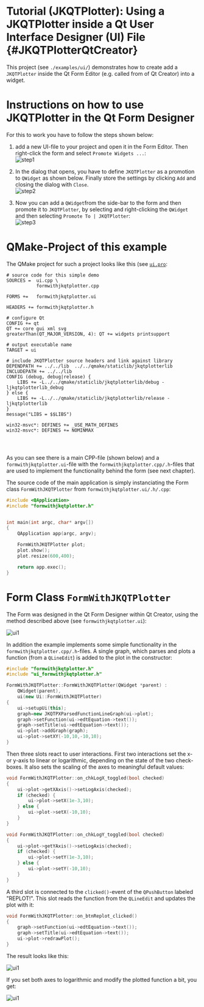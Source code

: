 # Tutorial (JKQTPlotter): Using a JKQTPlotter inside a Qt User Interface Designer (UI) File {#JKQTPlotterQtCreator}
This project (see `./examples/ui/`) demonstrates how to create add a `JKQTPlotter` inside the Qt Form Editor (e.g. called from of Qt Creator) into a widget.

# Instructions on how to use JKQTPlotter in the Qt Form Designer

For this to work you have to follow the steps shown below:

1. add a new UI-file to your project and open it in the Form Editor. Then right-click the form and select `Promote Widgets ...`:<br>
   ![step1](https://raw.githubusercontent.com/jkriege2/JKQTPlotter/master/doc/images/uidesigner_step1.png)

2. In the dialog that opens, you have to define `JKQTPlotter` as a promotion to `QWidget` as shown below. Finally store the settings by clicking `Add` and closing the dialog with `Close`.<br>
   ![step2](https://raw.githubusercontent.com/jkriege2/JKQTPlotter/master/doc/images/uidesigner_step2.png)

3. Now you can add a `QWidget`from the side-bar to the form and then promote it to `JKQTPlotter`, by selecting and right-clicking the `QWidget` and then selecting `Promote To | JKQTPlotter`:<br>
   ![step3](https://raw.githubusercontent.com/jkriege2/JKQTPlotter/master/doc/images/uidesigner_step3.png)



# QMake-Project of this example

The QMake project for such a project looks like this (see [`ui.pro`](https://github.com/jkriege2/JKQtPlotter/tree/master/examples/ui/ui.pro):
```.qmake
# source code for this simple demo
SOURCES =  ui.cpp \
           formwithjkqtplotter.cpp

FORMS +=   formwithjkqtplotter.ui

HEADERS += formwithjkqtplotter.h

# configure Qt
CONFIG += qt
QT += core gui xml svg
greaterThan(QT_MAJOR_VERSION, 4): QT += widgets printsupport

# output executable name
TARGET = ui

# include JKQTPlotter source headers and link against library
DEPENDPATH += ../../lib  ../../qmake/staticlib/jkqtplotterlib
INCLUDEPATH += ../../lib
CONFIG (debug, debug|release) {
    LIBS += -L../../qmake/staticlib/jkqtplotterlib/debug -ljkqtplotterlib_debug
} else {
    LIBS += -L../../qmake/staticlib/jkqtplotterlib/release -ljkqtplotterlib
}
message("LIBS = $$LIBS")

win32-msvc*: DEFINES += _USE_MATH_DEFINES
win32-msvc*: DEFINES += NOMINMAX




```

As you can see there is a main CPP-file (shown below) and a `formwithjkqtplotter.ui`-file with the `formwithjkqtplotter.cpp/.h`-files that are used to implement the functionality behind the form (see next chapter).

The source code of the main application is simply instanciating the Form class `FormWithJKQTPlotter` from `formwithjkqtplotter.ui/.h/.cpp`:
```.cpp
#include <QApplication>
#include "formwithjkqtplotter.h"


int main(int argc, char* argv[])
{
    QApplication app(argc, argv);

    FormWithJKQTPlotter plot;
    plot.show();
    plot.resize(600,400);

    return app.exec();
}
```

# Form Class `FormWithJKQTPlotter`

The Form was designed in the Qt Form Designer within Qt Creator, using the method described above (see `formwithjkqtplotter.ui`):

![ui1](https://raw.githubusercontent.com/jkriege2/JKQtPlotter/master/screenshots/ui_widget.png)

In addition the example implements some simple functionality in the `formwithjkqtplotter.cpp/.h`-files. A single graph, which parses and plots a function (from a `QLineEdit`) is added to the plot in the constructor:
```.cpp
#include "formwithjkqtplotter.h"
#include "ui_formwithjkqtplotter.h"

FormWithJKQTPlotter::FormWithJKQTPlotter(QWidget *parent) :
    QWidget(parent),
    ui(new Ui::FormWithJKQTPlotter)
{
    ui->setupUi(this);
    graph=new JKQTPXParsedFunctionLineGraph(ui->plot);
    graph->setFunction(ui->edtEquation->text());
    graph->setTitle(ui->edtEquation->text());
    ui->plot->addGraph(graph);
    ui->plot->setXY(-10,10,-10,10);
}
```

Then three slots react to user interactions. First two interactions set the x- or y-axis to linear or logarithmic, depending on the state of the two check-boxes. It also sets the scaling of the axes to meaningful default values:
```.cpp
void FormWithJKQTPlotter::on_chkLogX_toggled(bool checked)
{
    ui->plot->getXAxis()->setLogAxis(checked);
    if (checked) {
        ui->plot->setX(1e-3,10);
    } else {
        ui->plot->setX(-10,10);
    }
}

void FormWithJKQTPlotter::on_chkLogY_toggled(bool checked)
{
    ui->plot->getYAxis()->setLogAxis(checked);
    if (checked) {
        ui->plot->setY(1e-3,10);
    } else {
        ui->plot->setY(-10,10);
    }
}
```

A third slot is connected to the `clicked()`-event of the `QPushButton` labeled "REPLOT!". This slot reads the function from the `QLineEdit` and updates the plot with it:
```.cpp
void FormWithJKQTPlotter::on_btnReplot_clicked()
{
    graph->setFunction(ui->edtEquation->text());
    graph->setTitle(ui->edtEquation->text());
    ui->plot->redrawPlot();
}
```


The result looks like this:

![ui1](https://raw.githubusercontent.com/jkriege2/JKQtPlotter/master/screenshots/ui.png)

If you set both axes to logarithmic and modify the plotted function a bit, you get:

![ui1](https://raw.githubusercontent.com/jkriege2/JKQtPlotter/master/screenshots/ui_loglog.png)

